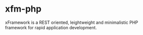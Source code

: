 xfm-php
=======

xFramework is a REST oriented, leightweight and minimalistic PHP framework for rapid application development.